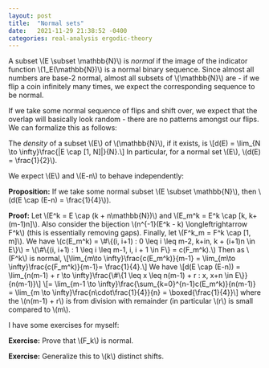 ```yaml
---
layout: post
title:  "Normal sets"
date:   2021-11-29 21:38:52 -0400
categories: real-analysis ergodic-theory
---
```



A subset \\(E \subset \mathbb{N}\\) is *normal* if the image of the indicator function \\(1_E(\\mathbb{N})\\) is a normal binary sequence. Since almost all numbers are base-2 normal, almost all subsets of \\(\mathbb{N}\\) are - if we flip a coin infinitely many times, we expect the corresponding sequence to be normal.

If we take some normal sequence of flips and shift over, we expect that the overlap will basically look random - there are no patterns amongst our flips. We can formalize this as follows:

The *density* of a subset \\(E\\) of \\(\mathbb{N}\\), if it exists, is \\[d(E) = \lim_{N \to \infty}\frac{\|E \cap [1, N]\|}{N}.\\] In particular, for a normal set \\(E\\), \\(d(E) = \frac{1}{2}\\).

We expect \\(E\\) and \\(E-n\\) to behave independently:

**Proposition:** 
If we take some normal subset \\(E \subset \mathbb{N}\\), then \\(d(E \cap (E-n) = \frac{1}{4}\\)).

**Proof:** Let \\(E^k = E \cap (k + n\mathbb{N})\\) and \\(E_m^k = E^k \cap [k, k+(m-1)n]\\). Also consider the bijection \\(n^{-1}(E^k - k) \longleftrightarrow F^k\\) (this is essentially removing gaps). Finally, let \\(F^k_m = F^k \cap [1, m]\\). We have
\\(c(E_m^k) = \\#\\{(i, i+1) : 0 \leq i \leq m-2, k+in, k + (i+1)n \in E\\}\\) = \\(\\#\\{(i, i+1) : 1 \leq i \leq m-1, i, i + 1 \in F\\} = c(F_m^k).\\)
Then as \\(F^k\\) is normal, 
\\[\lim_{m\to \infty}\frac{c(E_m^k)}{m-1} = \lim_{m\to \infty}\frac{c(F_m^k)}{m-1}= \frac{1}{4}.\\]
We have
\\[d(E \cap (E-n)) = \lim_{n(m-1) + r \to \infty}\frac{\\#\\{1 \leq x \leq n(m-1) + r : x, x+n \in E\\}}{n(m-1)}\\] \\[= \lim_{m-1 \to \infty}\frac{\sum_{k=0}^{n-1}c(E_m^k)}{n(m-1)} = \lim_{m \to \infty}\frac{n\cdot\frac{1}{4}}{n} = \boxed{\frac{1}{4}}\\]
where the \\(n(m-1) + r\\) is from division with remainder (in particular \\(r\\) is small compared to \\(m\\).

I have some exercises for myself:

**Exercise:** Prove that \\(F_k\\) is normal.

**Exercise:** Generalize this to \\(k\\) distinct shifts.
